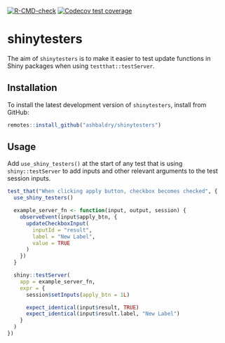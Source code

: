 <!-- badges: start -->
[![R-CMD-check](https://github.com/ashbaldry/shinytesters/actions/workflows/R-CMD-check.yaml/badge.svg)](https://github.com/ashbaldry/shinytesters/actions/workflows/R-CMD-check.yaml)
[![Codecov test coverage](https://codecov.io/gh/ashbaldry/shinytesters/graph/badge.svg)](https://app.codecov.io/gh/ashbaldry/shinytesters)
<!-- badges: end -->

# shinytesters

The aim of `shinytesters` is to make it easier to test update functions in Shiny packages when using `testthat::testServer`.

## Installation

To install the latest development version of `shinytesters`, install from GitHub:

```r
remotes::install_github("ashbaldry/shinytesters")
```

## Usage

Add `use_shiny_testers()` at the start of any test that is using `shiny::testServer` to add inputs and other relevant 
arguments to the test session inputs.

```r
test_that("When clicking apply button, checkbox becomes checked", {
  use_shiny_testers()

  example_server_fn <- function(input, output, session) {
    observeEvent(input$apply_btn, {
      updateCheckboxInput(
        inputId = "result",
        label = "New Label",
        value = TRUE
      )
    })
  }

  shiny::testServer(
    app = example_server_fn,
    expr = {
      session$setInputs(apply_btn = 1L)

      expect_identical(input$result, TRUE)
      expect_identical(input$result.label, "New Label")
    }
  )
})
```

